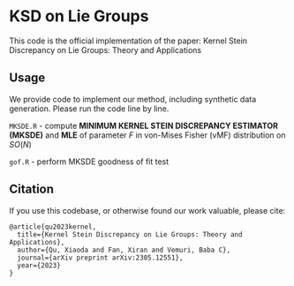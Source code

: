 # KSD on Lie Groups

This code is the official implementation of the paper:
Kernel Stein Discrepancy on Lie Groups: Theory and Applications



## Usage

We provide code to implement our method, including synthetic data generation. Please run the code line by line. 

`MKSDE.R` - compute **MINIMUM KERNEL STEIN DISCREPANCY ESTIMATOR (MKSDE)** and **MLE** of parameter $F$ in von-Mises Fisher (vMF) distribution on $SO(N)$

`gof.R` - perform MKSDE goodness of fit test



## Citation

If you use this codebase, or otherwise found our work valuable, please cite:

```
@article{qu2023kernel,
  title={Kernel Stein Discrepancy on Lie Groups: Theory and Applications},
  author={Qu, Xiaoda and Fan, Xiran and Vemuri, Baba C},
  journal={arXiv preprint arXiv:2305.12551},
  year={2023}
}
```
